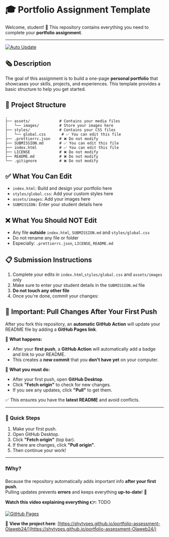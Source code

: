 # 🎓 Portfolio Assignment Template

Welcome, student! 👋
This repository contains everything you need to complete your **portfolio assignment**.

---

[![Auto Update](https://img.shields.io/badge/Auto--Update-GitHub%20Actions-blue?logo=github)](https://github.com/features/actions)

## 🗞️ Description

The goal of this assignment is to build a one-page **personal portfolio** that showcases your skills, projects, and experiences. This template provides a basic structure to help you get started.

## 📁 Project Structure

```
.
├── assets/             # Contains your media files
│   └── images/         # Store your images here
├── styles/             # Contains your CSS files
│   └── global.css       # ✅ You can edit this file
├── .prettierrc.json    # ❌ Do not modify
├── SUBMISSION.md       # ✅ You can edit this file
├── index.html          # ✅ You can edit this file
├── LICENSE             # ❌ Do not modify
├── README.md           # ❌ Do not modify
└── .gitignore          # ❌ Do not modify
```

## ✅ What You Can Edit

- `index.html`: Build and design your portfolio here
- `styles/global.css`: Add your custom styles here
- `assets/images`: Add your images here
- `SUBMISSION:` Enter your student details here

## ❌ What You Should NOT Edit

- Any file **outside** `index.html`, `SUBMISSION.md` and `styles/global.css`
- Do not rename any file or folder
- Especially: `.prettierrc.json`, `LICENSE`, `README.md`

## 📋 Submission Instructions

1. Complete your edits in `index.html`,`styles/global.css` and `assets/images` only
2. Make sure to enter your student details in the `SUBMISSION.md` file
3. **Do not touch any other file**
4. Once you're done, commit your changes:

## 📢 Important: Pull Changes After Your First Push

After you fork this repository, an **automatic GitHub Action** will update your README file by adding a **GitHub Pages link**.

🔵 **What happens:**

- After your **first push**, a **GitHub Action** will automatically add a badge and link to your README.
- This creates a **new commit** that you **don't have yet** on your computer.

🔵 **What you must do:**

- After your first push, open **GitHub Desktop**.
- Click **"Fetch origin"** to check for new changes.
- If you see any updates, click **"Pull"** to get them.

✅ This ensures you have the **latest README** and avoid conflicts.

---

### 📸 Quick Steps

1. Make your first push.
2. Open GitHub Desktop.
3. Click **"Fetch origin"** (top bar).
4. If there are changes, click **"Pull origin"**.
5. Then continue your work!

---

### ❗Why?

Because the repository automatically adds important info **after your first push**.  
Pulling updates prevents **errors** and keeps everything **up-to-date**! 🚀

**Watch this video explaining everything 👉:** TODO


[![GitHub Pages](https://img.shields.io/badge/GitHub%20Pages-Live-green?logo=github)](https://shytypes.github.io/portfolio-assessment-Olaweb24/)


🚀 **View the project here**: [https://shytypes.github.io/portfolio-assessment-Olaweb24/](https://shytypes.github.io/portfolio-assessment-Olaweb24/)
